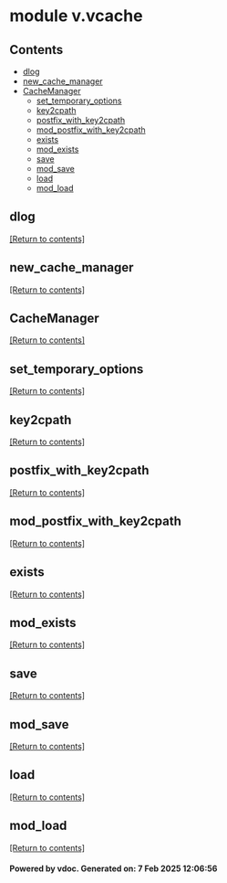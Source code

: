 # module v.vcache


## Contents
- [dlog](#dlog)
- [new_cache_manager](#new_cache_manager)
- [CacheManager](#CacheManager)
  - [set_temporary_options](#set_temporary_options)
  - [key2cpath](#key2cpath)
  - [postfix_with_key2cpath](#postfix_with_key2cpath)
  - [mod_postfix_with_key2cpath](#mod_postfix_with_key2cpath)
  - [exists](#exists)
  - [mod_exists](#mod_exists)
  - [save](#save)
  - [mod_save](#mod_save)
  - [load](#load)
  - [mod_load](#mod_load)

## dlog
[[Return to contents]](#Contents)

## new_cache_manager
[[Return to contents]](#Contents)

## CacheManager
[[Return to contents]](#Contents)

## set_temporary_options
[[Return to contents]](#Contents)

## key2cpath
[[Return to contents]](#Contents)

## postfix_with_key2cpath
[[Return to contents]](#Contents)

## mod_postfix_with_key2cpath
[[Return to contents]](#Contents)

## exists
[[Return to contents]](#Contents)

## mod_exists
[[Return to contents]](#Contents)

## save
[[Return to contents]](#Contents)

## mod_save
[[Return to contents]](#Contents)

## load
[[Return to contents]](#Contents)

## mod_load
[[Return to contents]](#Contents)

#### Powered by vdoc. Generated on: 7 Feb 2025 12:06:56
